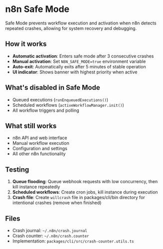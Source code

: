 # n8n Safe Mode

Safe Mode prevents workflow execution and activation when n8n detects repeated crashes, allowing for system recovery and debugging.

## How it works

- **Automatic activation**: Enters safe mode after 3 consecutive crashes
- **Manual activation**: Set `N8N_SAFE_MODE=true` environment variable
- **Auto-exit**: Automatically exits after 5 minutes of stable operation
- **UI indicator**: Shows banner with highest priority when active

## What's disabled in Safe Mode

- Queued executions (`runEnqueuedExecutions()`)
- Scheduled workflows (`activeWorkflowManager.init()`)
- All workflow triggers and polling

## What still works

- n8n API and web interface
- Manual workflow execution
- Configuration and settings
- All other n8n functionality

## Testing

1. **Queue flooding**: Queue webhook requests with low concurrency, then kill instance repeatedly
2. **Scheduled workflows**: Create cron jobs, kill instance during execution
3. **Crash file**: Create `willcrash` file in packages/cli/bin directory for intentional crashes (remove when finished)

## Files

- Crash journal: `~/.n8n/crash.journal`
- Crash counter: `~/.n8n/crash.counter`
- Implementation: `packages/cli/src/crash-counter.utils.ts`
